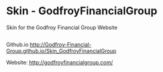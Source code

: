 # Skin - GodfroyFinancialGroup
Skin for the Godfroy Financial Group Website

##
Github.io http://Godfroy-Financial-Group.github.io/Skin_GodfroyFinancialGroup

Website: http://godfroyfinancialgroup.com/
